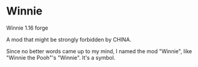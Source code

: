 # Winnie
 Winnie 1.16 forge

A mod that might be strongly forbidden by CHINA.

Since no better words came up to my mind, I named the mod "Winnie", like "Winnie the Pooh"'s "Winnie". It's a symbol.